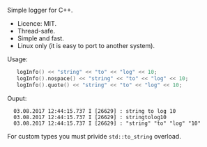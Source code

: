 Simple logger for C++.

* Licence: MIT.
* Thread-safe.
* Simple and fast.
* Linux only (it is easy to port to another system).

Usage:

```cpp
   logInfo() << "string" << "to" << "log" << 10;
   logInfo().nospace() << "string" << "to" << "log" << 10;
   logInfo().quote() << "string" << "to" << "log" << 10;
```

Ouput:
```
  03.08.2017 12:44:15.737 I [26629] : string to log 10
  03.08.2017 12:44:15.737 I [26629] : stringtolog10
  03.08.2017 12:44:15.737 I [26629] : "string" "to" "log" "10"
```

For custom types you must privide `std::to_string` overload.
